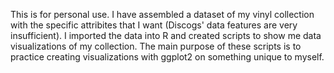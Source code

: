 This is for personal use. I have assembled a dataset of my vinyl collection with the specific attribites that I want (Discogs' data features are very insufficient).
I imported the data into R and created scripts to show me data visualizations of my collection.
The main purpose of these scripts is to practice creating visualizations with ggplot2 on something unique to myself.
